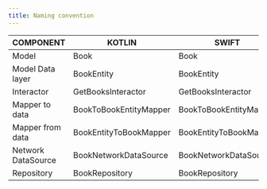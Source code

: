 ```yaml
---
title: Naming convention
---
```


|  COMPONENT | KOTLIN  | SWIFT  | PHP  | TYPESCRIPT  |
|---|---|---|---|---|
| Model  | Book  | Book  | Book  | Book  |
| Model Data layer  | BookEntity  | BookEntity  | BookEntity  | BookEntity  |
| Interactor  | GetBooksInteractor  | GetBooksInteractor  | GetBooksInteractor  | GetBooksInteractor  |
| Mapper to data | BookToBookEntityMapper  | BookToBookEntityMapper  | BookToBookEntityMapper  | BookToBookEntityMapper  | 
| Mapper from data | BookEntityToBookMapper  | BookEntityToBookMapper  | BookEntityToBookMapper  | BookEntityToBookMapper  | 
| Network DataSource  | BookNetworkDataSource  | BookNetworkDataSource  | BookNetworkDataSource  | BookNetworkDataSource  |
| Repository  | BookRepository  | BookRepository  | BookRepository  | BookRepository  |